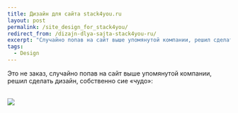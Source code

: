 ```yaml
---
title: Дизайн для сайта stack4you.ru
layout: post
permalink: /site_design_for_stack4you/
redirect_from: /dizajn-dlya-sajta-stack4you-ru/
excerpt: "Cлучайно попав на сайт выше упомянутой компании, решил сделать дизайн, собственно сие чудо"
tags:
  - Design
---
```


Это не заказ, случайно попав на сайт выше упомянутой компании, решил сделать дизайн, собственно сие &#171;чудо&#187;:

<br>
<img src="https://farm6.staticflickr.com/5703/21466151710_cf058b77f2_o.jpg">
<br>
<br>

